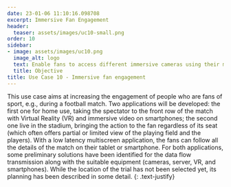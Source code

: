 ```yaml
---
date: 23-01-06 11:10:16.098708
excerpt: Immersive Fan Engagement
header:
  teaser: assets/images/uc10-small.png
order: 10
sidebar:
- image: assets/images/uc10.png
  image_alt: logo
  text: Enable fans to access different immersive cameras using their mobile devices from home and/or from the actual venue, watching the event from a close-to-play position, even if their seats are in the upper tier of the stadium, allowing also to insert event information and analytics.
  title: Objective
title: Use Case 10 - Immersive fan engagement
---
```

This use case aims at increasing the engagement of people who are fans of sport, e.g., during a football match. Two applications will be developed: the first one for home use, taking the spectator to the front row of the match with Virtual Reality (VR) and immersive video on smartphones; the second one live in the stadium, bringing the action to the fan regardless of its seat (which often offers partial or limited view of the playing field and the players). With a low latency multiscreen application, the fans can follow all the details of the match on their tablet or smartphone. For both applications, some preliminary solutions have been identified for the data flow transmission along with the suitable equipment (cameras, server, VR, and smartphones). While the location of the trial has not been selected yet, its planning has been described in some detail.
{: .text-justify}
